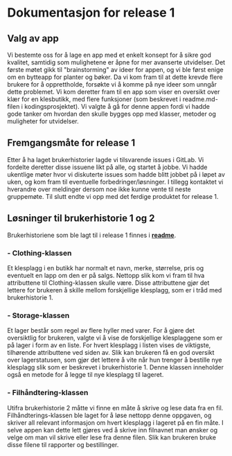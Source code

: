 # Dokumentasjon for release 1

## Valg av app

Vi bestemte oss for å lage en app med et enkelt konsept for å sikre god kvalitet, samtidig som mulighetene er åpne for mer avanserte utvidelser. Det første møtet gikk til "brainstorming" av ideer for appen, og vi ble først enige om en bytteapp for planter og bøker. Da vi kom fram til at dette krevde flere brukere for å opprettholde, forsøkte vi å komme på nye ideer som unngår dette problemet. Vi kom deretter fram til en app som viser en oversikt over klær for en klesbutikk, med flere funksjoner (som beskrevet i readme.md-filen i kodingsprosjektet). Vi valgte å gå for denne appen fordi vi hadde gode tanker om hvordan den skulle bygges opp med klasser, metoder og muligheter for utvidelser.

## Fremgangsmåte for release 1

Etter å ha laget brukerhistorier lagde vi tilsvarende issues i GitLab. Vi fordelte deretter disse issuene likt på alle, og startet å jobbe. Vi hadde ukentlige møter hvor vi diskuterte issues som hadde blitt jobbet på i løpet av uken, og kom fram til eventuelle forbedringer/løsninger. I tillegg kontaktet vi hverandre over meldinger dersom noe ikke kunne vente til neste gruppemøte. Til slutt endte vi opp med det ferdige produktet for release 1.

## Løsninger til brukerhistorie 1 og 2

Brukerhistoriene som ble lagt til i release 1 finnes i **[readme](/clothingStorage/readme.md)**.

### - Clothing-klassen

Et klesplagg i en butikk har normalt et navn, merke, størrelse, pris og eventuelt en lapp om den er på salgs. Nettopp slik kom vi fram til hva attributtene til Clothing-klassen skulle være. Disse attributtene gjør det lettere for brukeren å skille mellom forskjellige klesplagg, som er i tråd med brukerhistorie 1.

### - Storage-klassen

Et lager består som regel av flere hyller med varer. For å gjøre det oversiktlig for brukeren, valgte vi å vise de forskjellige klesplaggene som er på lager i form av en liste. For hvert klesplagg i listen vises de viktigste, tilhørende attributtene ved siden av. Slik kan brukeren få en god oversikt over lagerstatusen, som gjør det lettere å vite når hun trenger å bestille nye klesplagg slik som er beskrevet i brukerhistorie 1. Denne klassen inneholder også en metode for å legge til nye klesplagg til lageret.

### - Filhåndtering-klassen

Utifra brukerhistorie 2 måtte vi finne en måte å skrive og lese data fra en fil. Filhåndterings-klassen ble laget for å løse nettopp denne oppgaven, og skriver all relevant informasjon om hvert klesplagg i lageret på en fin måte. I selve appen kan dette lett gjøres ved å skrive inn filnavnet man ønsker og velge om man vil skrive eller lese fra denne filen. Slik kan brukeren bruke disse filene til rapporter og bestillinger.

